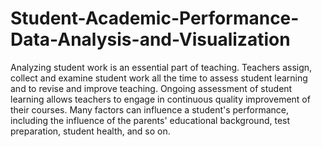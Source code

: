 # Student-Academic-Performance-Data-Analysis-and-Visualization

Analyzing student work is an essential part of teaching. Teachers assign, collect and examine student work all the time to assess student learning and to revise and improve teaching. Ongoing assessment of student learning allows teachers to engage in continuous quality improvement of their courses. Many factors can influence a student's performance, including the influence of the parents' educational background, test preparation, student health, and so on.
